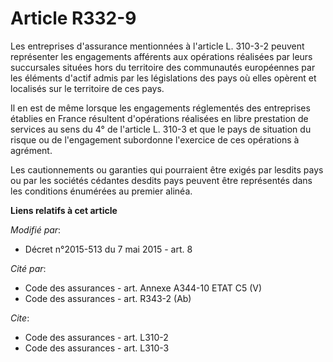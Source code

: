 # Article R332-9

Les entreprises d'assurance mentionnées à l'article L. 310-3-2 peuvent représenter les engagements afférents aux opérations
réalisées par leurs succursales situées hors du territoire des communautés européennes par les éléments d'actif admis par les
législations des pays où elles opèrent et localisés sur le territoire de ces pays. 

Il en est de même lorsque les engagements réglementés des entreprises établies en France résultent d'opérations réalisées en
libre prestation de services au sens du 4° de l'article L. 310-3 et que le pays de situation du risque ou de l'engagement
subordonne l'exercice de ces opérations à agrément. 

Les cautionnements ou garanties qui pourraient être exigés par lesdits pays ou par les sociétés cédantes desdits pays peuvent
être représentés dans les conditions énumérées au premier alinéa.

**Liens relatifs à cet article**

_Modifié par_:

  - Décret n°2015-513 du 7 mai 2015 - art. 8

_Cité par_:

  - Code des assurances - art. Annexe A344-10 ETAT C5 (V)
  - Code des assurances - art. R343-2 (Ab)

_Cite_:

  - Code des assurances - art. L310-2
  - Code des assurances - art. L310-3
